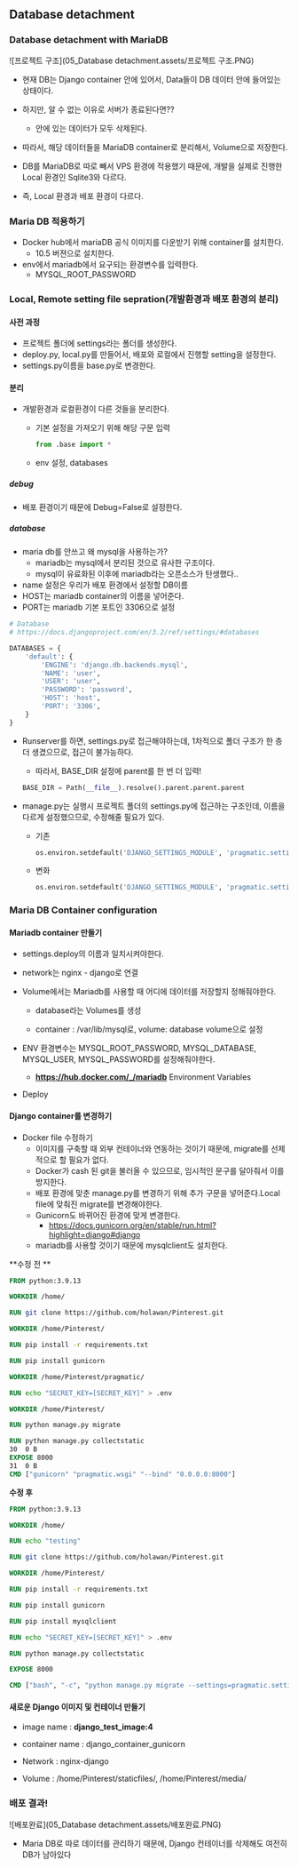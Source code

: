 ## Database detachment

### Database detachment with MariaDB

![프로젝트 구조](05_Database detachment.assets/프로젝트 구조.PNG)

- 현재 DB는 Django container 안에 있어서, Data들이 DB 데이터 안에 들어있는 상태이다.
- 하지만, 알 수 없는 이유로 서버가 종료된다면?? 
  - 안에 있는 데이터가 모두 삭제된다.
- 따라서, 해당 데이터들을 MariaDB container로 분리해서, Volume으로 저장한다. 

- DB를 MariaDB로 따로 빼서 VPS 환경에 적용했기 때문에, 개발을 실제로 진행한 Local 환경인 Sqlite3와 다르다. 
- 즉, Local 환경과 배포 환경이 다르다.

### Maria DB 적용하기

- Docker hub에서 mariaDB 공식 이미지를 다운받기 위해 container를 설치한다.
  - 10.5 버젼으로 설치한다.
- env에서 mariadb에서 요구되는 환경변수를 입력한다.
  - MYSQL_ROOT_PASSWORD

### Local, Remote setting file sepration(개발환경과 배포 환경의 분리)

#### 사전 과정

- 프로젝트 폴더에 settings라는 폴더를 생성한다.
- deploy.py, local.py를 만들어서, 배포와 로컬에서 진행할 setting을 설정한다.
- settings.py이름을 base.py로 변경한다.

#### 분리

- 개발환경과 로컬환경이 다른 것들을 분리한다.

  - 기본 설정을 가져오기 위해 해당 구문 입력

    ```python
    from .base import *
    ```

  - env 설정, databases

##### debug

- 배포 환경이기 때문에 Debug=False로 설정한다. 

##### database

- maria db를 안쓰고 왜 mysql을 사용하는가?
  - mariadb는 mysql에서 분리된 것으로 유사한 구조이다. 
  - mysql이 유료화된 이후에 mariadb라는 오픈소스가 탄생했다..
- name 설정은 우리가 배포 환경에서 설정할 DB이름
- HOST는 mariadb container의 이름을 넣어준다. 
- PORT는 mariadb 기본 포트인 3306으로 설정 

```python
# Database
# https://docs.djangoproject.com/en/3.2/ref/settings/#databases

DATABASES = {
    'default': {
        'ENGINE': 'django.db.backends.mysql',
        'NAME': 'user',
        'USER': 'user',
        'PASSWORD': 'password',
        'HOST': 'host',
        'PORT': '3306',
    }
}
```

- Runserver를 하면, settings.py로 접근해야하는데, 1차적으로 폴더 구조가 한 층 더 생겼으므로, 접근이 불가능하다.

  - 따라서, BASE_DIR 설정에 parent를 한 번 더 입력!

  ```python
  BASE_DIR = Path(__file__).resolve().parent.parent.parent
  ```

- manage.py는 실행시 프로젝트 폴더의 settings.py에 접근하는 구조인데, 이름을 다르게 설정했으므로, 수정해줄 필요가 있다.

  - 기존

    ```python
    os.environ.setdefault('DJANGO_SETTINGS_MODULE', 'pragmatic.settings')
    ```

  - 변화

    ```python
    os.environ.setdefault('DJANGO_SETTINGS_MODULE', 'pragmatic.settings.local')
    ```


### Maria DB Container configuration

#### Mariadb container 만들기

- settings.deploy의 이름과 일치시켜야한다.
- network는 nginx - django로 연결 

- Volume에서는 Mariadb를 사용할 때 어디에 데이터를 저장할지 정해줘야한다. 

  - database라는 Volumes를 생성

  - container : /var/lib/mysql로, volume: database volume으로 설정

- ENV 환경변수는 MYSQL_ROOT_PASSWORD, MYSQL_DATABASE, MYSQL_USER, MYSQL_PASSWORD를 설정해줘야한다. 
  - **https://hub.docker.com/_/mariadb** Environment Variables
- Deploy

#### Django container를 변경하기

- Docker file 수정하기
  - 이미지를 구축할 때 외부 컨테이너와 연동하는 것이기 때문에, migrate를 선제적으로 할 필요가 없다. 
  - Docker가 cash 된 git을 불러올 수 있으므로, 임시적인 문구를 달아줘서 이를 방지한다.
  - 배포 환경에 맞춘 manage.py를 변경하기 위해 추가 구문을 넣어준다.Local file에 맞춰진 migrate를 변경해야한다. 
  - Gunicorn도 바뀌어진 환경에 맞게 변경한다.
    - https://docs.gunicorn.org/en/stable/run.html?highlight=django#django
  - mariadb를 사용할 것이기 때문에 mysqlclient도 설치한다.

**수정 전 **

```dockerfile
FROM python:3.9.13

WORKDIR /home/

RUN git clone https://github.com/holawan/Pinterest.git

WORKDIR /home/Pinterest/

RUN pip install -r requirements.txt

RUN pip install gunicorn

WORKDIR /home/Pinterest/pragmatic/

RUN echo "SECRET_KEY=[SECRET_KEY]" > .env

WORKDIR /home/Pinterest/

RUN python manage.py migrate

RUN python manage.py collectstatic
30	0 B	
EXPOSE 8000
31	0 B	
CMD ["gunicorn" "pragmatic.wsgi" "--bind" "0.0.0.0:8000"]
```



**수정 후**

```dockerfile
FROM python:3.9.13

WORKDIR /home/

RUN echo "testing"

RUN git clone https://github.com/holawan/Pinterest.git

WORKDIR /home/Pinterest/

RUN pip install -r requirements.txt

RUN pip install gunicorn

RUN pip install mysqlclient

RUN echo "SECRET_KEY=[SECRET_KEY]" > .env

RUN python manage.py collectstatic

EXPOSE 8000

CMD ["bash", "-c", "python manage.py migrate --settings=pragmatic.settings.deploy && gunicorn pragmatic.wsgi --env DJANGO_SETTINGS_MODULE=pragmatic.settings.deploy --bind 0.0.0.0:8000"]
```

#### 새로운 Django 이미지 및 컨테이너 만들기

- image name : **django_test_image:4**
- container name : django_container_gunicorn

- Network : nginx-django
- Volume : /home/Pinterest/staticfiles/, /home/Pinterest/media/



### 배포 결과! 

![배포완료](05_Database detachment.assets/배포완료.PNG)

- Maria DB로 따로 데이터를 관리하기 때문에, Django 컨테이너를 삭제해도 여전히 DB가 남아있다 
